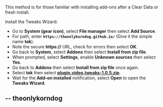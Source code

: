 This method is for those familiar with installing add-ons after a Clear Data or fresh install. 

Install the Tweaks Wizard:

<p align="left">
  <ul>
    <li>Go to <strong>System (gear icon)</strong>, select <strong>File manager</strong> then select <strong>Add Source</strong>.</li>
    <li>For path, enter <strong><code>https://theonlykorndog.github.io/</code></strong> (Give it the simple name <strong>tok</strong>).</li>
    <li>Note the secure <strong>https://</strong> URL, check for errors then select <strong>OK</strong>.</li>
    <li>Go back to <strong>System</strong>, select <strong>Addons</strong> then select <strong>Install from zip file</strong>.</li>
    <li>When prompted, select <strong>Settings</strong>, enable <strong>Unknown sources</strong> then select <strong>Yes</strong>.</li>
    <li>Go back to <strong>Addons</strong> then select <strong>Install from zip file</strong> once again.</li>
    <li>Select <strong>tok</strong> then select <strong><a href="plugin.video.tweaks-1.0.5.zip">plugin.video.tweaks-1.0.5.zip</a></strong>.</li>
    <li>Wait for the <strong>Add-on installed</strong> notification, select <strong>Open</strong> to open the <strong>Tweaks Wizard</strong>.</li>
  </ul>
</p>

## -- theonlykorndog

